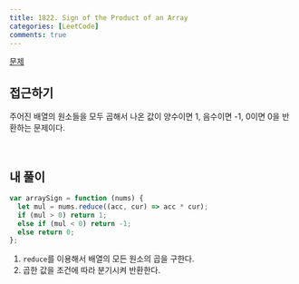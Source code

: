 ```yaml
---
title: 1822. Sign of the Product of an Array
categories: [LeetCode]
comments: true
---
```


[문제](https://leetcode.com/problems/sign-of-the-product-of-an-array/)

## 접근하기

주어진 배열의 원소들을 모두 곱해서 나온 값이 양수이면 1, 음수이면 -1, 0이면 0을 반환하는 문제이다.

<br>

## 내 풀이

```js
var arraySign = function (nums) {
  let mul = nums.reduce((acc, cur) => acc * cur);
  if (mul > 0) return 1;
  else if (mul < 0) return -1;
  else return 0;
};
```

1. `reduce`를 이용해서 배열의 모든 원소의 곱을 구한다.
2. 곱한 값을 조건에 따라 분기시켜 반환한다.
